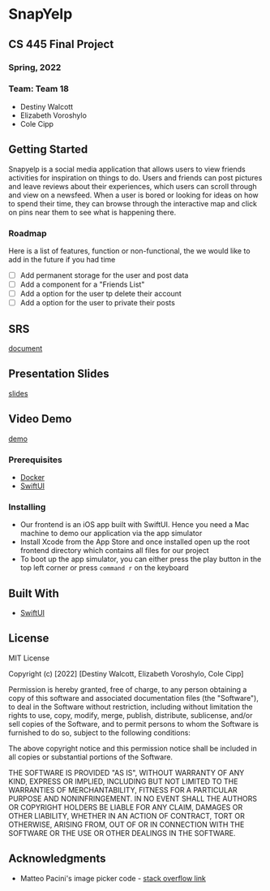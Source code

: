 # SnapYelp
## CS 445 Final Project
### Spring, 2022

### Team: Team 18
- Destiny Walcott
- Elizabeth Voroshylo
- Cole Cipp

## Getting Started

Snapyelp is a social media application that allows users to view friends activities for inspiration on things to do. Users and friends can post pictures and leave reviews about their experiences, which users can scroll through and view on a newsfeed. When a user is bored or looking for ideas on how to spend their time, they can browse through the interactive map and click on pins near them to see what is happening there.   

### Roadmap
Here is a list of features, function or non-functional, the we would like to add in the future if you had time
- [ ] Add permanent storage for the user and post data
- [ ] Add a component for a "Friends List"
- [ ] Add a option for the user tp delete their account
- [ ] Add a option for the user to private their posts

## SRS
[document](https://docs.google.com/document/d/1XIzcDxvqk0s2EKfq9kwLHxLzjQK8xb5tjyCpdFfjh94/edit?usp=sharing)

## Presentation Slides
[slides](https://docs.google.com/presentation/d/1Hx_I1Uzlz2lDZIgktH1zDceNs6DZKBmp3GLnCeSqGqI/edit?usp=sharing)

## Video Demo
[demo](https://user-images.githubusercontent.com/33358373/168333726-ff141a30-fbc3-46e2-b915-e088eb35ed70.mp4)
  
### Prerequisites

* [Docker](https://www.docker.com/)
* [SwiftUI](https://developer.apple.com/xcode/swiftui/)

### Installing
- Our frontend is an iOS app built with SwiftUI. Hence you need a Mac machine to demo our application via the app simulator
- Install Xcode from the App Store and once installed open up the root frontend directory which contains all files for our project
- To boot up the app simulator, you can either press the play button in the top left corner or press `command r` on the keyboard

## Built With
 * [SwiftUI](https://developer.apple.com/xcode/swiftui/) 

## License
MIT License

Copyright (c) [2022] [Destiny Walcott, Elizabeth Voroshylo, Cole Cipp]

Permission is hereby granted, free of charge, to any person obtaining a copy
of this software and associated documentation files (the "Software"), to deal
in the Software without restriction, including without limitation the rights
to use, copy, modify, merge, publish, distribute, sublicense, and/or sell
copies of the Software, and to permit persons to whom the Software is
furnished to do so, subject to the following conditions:

The above copyright notice and this permission notice shall be included in all
copies or substantial portions of the Software.

THE SOFTWARE IS PROVIDED "AS IS", WITHOUT WARRANTY OF ANY KIND, EXPRESS OR
IMPLIED, INCLUDING BUT NOT LIMITED TO THE WARRANTIES OF MERCHANTABILITY,
FITNESS FOR A PARTICULAR PURPOSE AND NONINFRINGEMENT. IN NO EVENT SHALL THE
AUTHORS OR COPYRIGHT HOLDERS BE LIABLE FOR ANY CLAIM, DAMAGES OR OTHER
LIABILITY, WHETHER IN AN ACTION OF CONTRACT, TORT OR OTHERWISE, ARISING FROM,
OUT OF OR IN CONNECTION WITH THE SOFTWARE OR THE USE OR OTHER DEALINGS IN THE
SOFTWARE.

## Acknowledgments
* Matteo Pacini's image picker code - [stack overflow link](https://stackoverflow.com/questions/56515871/how-to-open-the-imagepicker-in-swiftui)

